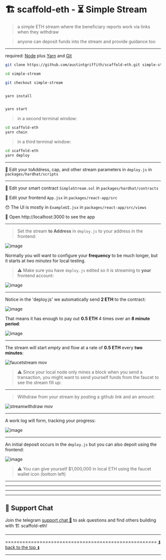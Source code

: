 # 🏗 scaffold-eth - ⏳ Simple Stream

> a simple ETH stream where the beneficiary reports work via links when they withdraw

> anyone can deposit funds into the stream and provide guidance too

---

required: [Node](https://nodejs.org/dist/latest-v12.x/) plus [Yarn](https://classic.yarnpkg.com/en/docs/install/) and [Git](https://git-scm.com/downloads)


```bash
git clone https://github.com/austintgriffith/scaffold-eth.git simple-stream

cd simple-stream

git checkout simple-stream
```

```bash

yarn install

```

```bash

yarn start

```

> in a second terminal window:

```bash
cd scaffold-eth
yarn chain

```



> in a third terminal window:

```bash
cd scaffold-eth
yarn deploy

```
---

💼 Edit your toAddress, cap, and other stream parameters in `deploy.js` in `packages/hardhat/scripts`

---

🔏 Edit your smart contract `SimpleStream.sol` in `packages/hardhat/contracts`

📝 Edit your frontend `App.jsx` in `packages/react-app/src`

😯 The UI is mostly in `ExampleUI.jsx` in `packages/react-app/src/views`

📱 Open http://localhost:3000 to see the app

---

> Set the stream **to Address** in `deploy.js` to your address in the frontend:

![image](https://user-images.githubusercontent.com/2653167/117186936-9c122080-ad98-11eb-9fd6-5e951c3c39d9.png)

Normally you will want to configure your **frequency** to be much longer, but it starts at *two minutes* for local testing.

> ⚠️ Make sure you have `deploy.js` edited so it is streaming to **your** frontend account:

![image](https://user-images.githubusercontent.com/2653167/117215801-fec8e380-adbb-11eb-89f8-bca3477652c1.png)

---

Notice in the 'deploy.js' we automatically send **2 ETH** to the contract:

![image](https://user-images.githubusercontent.com/2653167/117216414-f45b1980-adbc-11eb-8d39-9257057f2d31.png)

That means it has enough to pay out **0.5 ETH** 4 times over an **8 minute period**:

![image](https://user-images.githubusercontent.com/2653167/117217614-e3aba300-adbe-11eb-85f2-de92f3dd4ebc.png)


---

The stream will start *empty* and flow at a rate of **0.5 ETH** every **two minutes**:


![faucetstream mov](https://user-images.githubusercontent.com/2653167/117219039-ad235780-adc1-11eb-9f16-828fb00076fb.gif)

> ⚠️ Since your local node only mines a block when you send a transaction, you might want to send yourself funds from the faucet to see the stream fill up:

---

> Withdraw from your stream by posting a github link and an amount:

![streamwithdraw mov](https://user-images.githubusercontent.com/2653167/117219080-bdd3cd80-adc1-11eb-9cb9-5fa2d1005337.gif)

---

A work log will form, tracking your progress:

![image](https://user-images.githubusercontent.com/2653167/117219794-3b4c0d80-adc3-11eb-86b4-83961ceeddf2.png)


---

An initial deposit occurs in the `deploy.js` but you can also depoit using the frontend:

![image](https://user-images.githubusercontent.com/2653167/117219949-8a923e00-adc3-11eb-8455-e1d4bc5bc829.png)


> ⚠️ You can give yourself $1,000,000 in local ETH using the faucet wallet icon (bottom left)


---
---
---
---

## 💬 Support Chat

Join the telegram [support chat 💬](https://t.me/joinchat/KByvmRe5wkR-8F_zz6AjpA)  to ask questions and find others building with 🏗 scaffold-eth!

---

===================================================== [⏫ back to the top ⏫](https://github.com/austintgriffith/scaffold-eth#-scaffold-eth)

---
